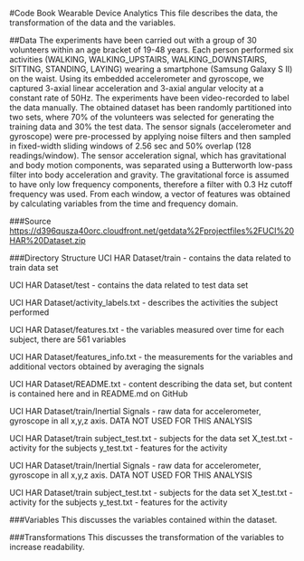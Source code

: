 #Code Book Wearable Device Analytics
This file describes the data, the transformation of the data and the variables.

##Data
The experiments have been carried out with a group of 30 volunteers within an age bracket of 19-48 years. Each person performed six activities (WALKING, WALKING_UPSTAIRS, WALKING_DOWNSTAIRS, SITTING, STANDING, LAYING) wearing a smartphone (Samsung Galaxy S II) on the waist. Using its embedded accelerometer and gyroscope, we captured 3-axial linear acceleration and 3-axial angular velocity at a constant rate of 50Hz. The experiments have been video-recorded to label the data manually. The obtained dataset has been randomly partitioned into two sets, where 70% of the volunteers was selected for generating the training data and 30% the test data.
The sensor signals (accelerometer and gyroscope) were pre-processed by applying noise filters and then sampled in fixed-width sliding windows of 2.56 sec and 50% overlap (128 readings/window). The sensor acceleration signal, which has gravitational and body motion components, was separated using a Butterworth low-pass filter into body acceleration and gravity. The gravitational force is assumed to have only low frequency components, therefore a filter with 0.3 Hz cutoff frequency was used. From each window, a vector of features was obtained by calculating variables from the time and frequency domain.

###Source
https://d396qusza40orc.cloudfront.net/getdata%2Fprojectfiles%2FUCI%20HAR%20Dataset.zip

###Directory Structure
UCI HAR Dataset/train - contains the data related to train data set

UCI HAR Dataset/test - contains the data related to test data set

UCI HAR Dataset/activity_labels.txt - describes the activities the subject performed

UCI HAR Dataset/features.txt - the variables measured over time for each subject, there are 561 variables

UCI HAR Dataset/features_info.txt - the measurements for the variables and additional vectors obtained by averaging the signals

UCI HAR Dataset/README.txt - content describing the data set, but content is contained here and in README.md on GitHub

UCI HAR Dataset/train/Inertial Signals - raw data for accelerometer, gyroscope in all x,y,z axis. DATA NOT USED FOR THIS ANALYSIS

UCI HAR Dataset/train
subject_test.txt - subjects for the data set
X_test.txt - activity for the subjects
y_test.txt - features for the activity

UCI HAR Dataset/train/Inertial Signals - raw data for accelerometer, gyroscope in all x,y,z axis. DATA NOT USED FOR THIS ANALYSIS

UCI HAR Dataset/train
subject_test.txt - subjects for the data set
X_test.txt - activity for the subjects
y_test.txt - features for the activity

###Variables
This discusses the variables contained within the dataset.

###Transformations
This discusses the transformation of the variables to increase readability.
